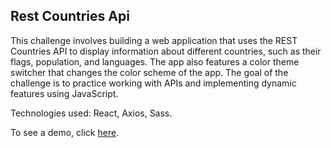 ## Rest Countries Api

This challenge involves building a web application that uses the REST Countries API to display information about different countries, such as their flags, population, and languages. The app also features a color theme switcher that changes the color scheme of the app. The goal of the challenge is to practice working with APIs and implementing dynamic features using JavaScript.

Technologies used: React, Axios, Sass.

To see a demo, click [here](https://fem-challenges-rest-countries-api.netlify.app/).
